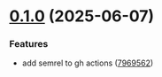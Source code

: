 # [0.1.0](https://github.com/mrsiejas/solemare-apartment/compare/v0.0.0...v0.1.0) (2025-06-07)


### Features

* add semrel to gh actions ([7969562](https://github.com/mrsiejas/solemare-apartment/commit/7969562849acbde1590770191eda28b33e54cba0))
